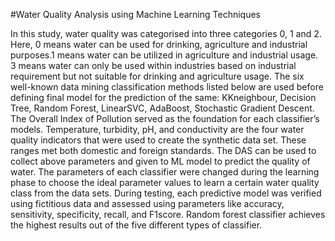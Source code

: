 #Water Quality Analysis using Machine Learning Techniques

In this study, water quality was categorised into three categories 0, 1 and 2. Here, 0 means
water can be used for drinking, agriculture and industrial purposes.1 means water can be utilized
in agriculture and industrial usage. 3 means water can only be used within industries based on
industrial requirement but not suitable for drinking and agriculture usage. The six well-known
data mining classification methods listed below are used before defining final model for the
prediction of the same: KKneighbour, Decision Tree, Random Forest, LinearSVC, AdaBoost,
Stochastic Gradient Descent. The Overall Index of Pollution served as the foundation for each
classifier’s models. Temperature, turbidity, pH, and conductivity are the four water quality
indicators that were used to create the synthetic data set. These ranges met both domestic and
foreign standards. The DAS can be used to collect above parameters and given to ML model to
predict the quality of water. The parameters of each classifier were changed during the learning
phase to choose the ideal parameter values to learn a certain water quality class from the data
sets. During testing, each predictive model was verified using fictitious data and assessed using
parameters like accuracy, sensitivity, specificity, recall, and F1score. Random forest classifier
achieves the highest results out of the five different types of classifier.
